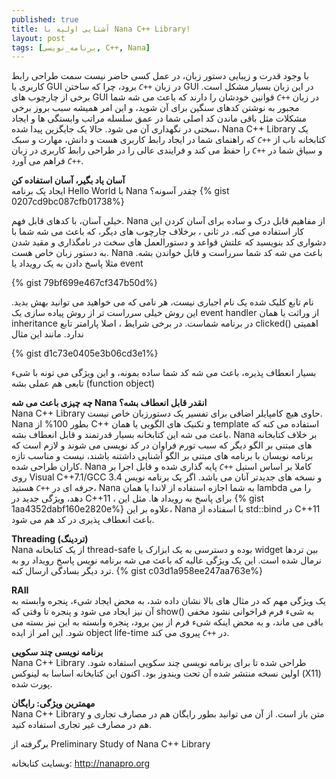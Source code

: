 ```yaml
---
published: true
title: آشنایی اولیه با Nana C++ Library!
layout: post
tags: [برنامه_نویسی, C++, Nana]
---
```

با وجود قدرت و زیبایی دستور زبان، در عمل کسی حاضر نیست سمت طراحی رابط کاربری یا GUI در زبان <i dir="ltr" style="direction: ltr;"><code>C++</code></i> برود، چرا که ساختن GUI در این زبان بسیار مشکل است. برخی از چارچوب های GUI در زبان <i dir="ltr" style="direction: ltr;"><code>C++</code></i> قوانین خودشان را دارند که باعث می شه شما مجبور به نوشتن کدهای سنگین برای آن شوید، و این امر همیشه سبب بروز برخی مشکلات مثل باقی ماندن کد اصلی شما در عمق سلسله مراتب وابستگی ها و ایجاد سختی در نگهداری آن می شود. حالا یک جایگزین پیدا شده، Nana C++ Library یک کتابخانه ناب از <i dir="ltr" style="direction: ltr;"><code>C++</code></i> که راهنمای شما در ایجاد رابط کاربری هست و دانش، مهارت و سبک و سیاق شما در <i dir="ltr" style="direction: ltr;"><code>C++</code></i> را حفظ می کند و فرایندی عالی را در طراحی رابط کاربری در زبان <i dir="ltr" style="direction: ltr;"><code>C++</code></i> فراهم می آورد.  <!--more-->

**آسان یاد بگیر، آسان استفاده کن**   
ایجاد یک برنامه Hello World با Nana چقدر آسونه؟
{% gist 0207cd9bc087cfb01738%}  

خیلی آسان، با کدهای قابل فهم. Nana از مفاهیم قابل درک و ساده برای آسان کردن این کار استفاده می کنه. در ثانی ، برخلاف چارچوب های دیگر، که باعث می شه شما با دشواری کد بنویسید که علتش قواعد و دستورالعمل های سخت در نامگذاری و مقید شدن به دستور زبان خاص هست. Nana باعث می شه کد شما سرراست و قابل خواندن بشه. مثلا پاسخ دادن به یک رویداد یا event  

{% gist 79bf699e467cf347b50d%}  

نام تابع کلیک شده یک نام اجباری نیست، هر نامی که می خواهید می توانید بهش بدید. این روش خیلی سرراست تر از روش پیاده سازی یک event handler از وراثت یا همان inheritance در برنامه شماست. در برخی شرایط ، اصلا پارامتر تابع clicked() اهمیتی ندارد. مانند این مثال  

{% gist d1c73e0405e3b06cd3e1%}  

بسیار انعطاف پذیره، باعث می شه کد شما ساده بمونه، و این ویژگی می تونه با شیء تابعی هم عملی بشه (function object)

**چه چیزی باعث می شه Nana انقدر قابل انعطاف بشه؟**  
Nana C++ Library حاوی هیچ کامپایلر اضافی برای تفسیر یک دستورزبان خاص نیست. Nana بطور 100% از C++ و تکنیک های الگویی یا همان template استفاده می کنه که باعث می شه این کتابخانه بسیار قدرتمند و قابل انعطاف بشه. Nana بر خلاف کتابخانه های مبتنی بر الگو دیگر که سبب تورم فراوان در کد نویسی می شوند و لازم است که برنامه نویسان با برنامه های مبتنی بر الگو آشنایی داشتنه باشند، نیست و مناسب تازه کاران طراحی شده.
Nana کاملا بر اساس استیل <i dir="ltr" style="direction: ltr;"><code>C++</code></i> پایه گذاری شده و قابل اجرا بر روی Visual C++7.1/GCC 3.4 و نسخه های جدیدتر آنان می باشد. اگر یک برنامه نویس حرفه ای در <i dir="ltr" style="direction: ltr;"><code>C++</code></i> هستید، Nana به شما اجازه استفاده از لاندا یا همان lambda را می دهد، ویژگی جدید در C++11 ، برای پاسخ به رویداد ها. مثل این
{% gist 1aa4352dabf160e2820e%}
علاوه بر این، Nana با اسفتاده از std::bind در C++11 باعث انعطاف پذیری در کد هم می شود.

**Threading (تردینگ)**  
Nana از یک کتابخانه thread-safe بوده و دسترسی به یک ابزارک یا widget بین تردها نرمال شده است. این یک ویژگی عالیه که باعث می شه برنامه نویس پاسخ رویداد رو به ترد دیگر بسادگی ارسال کنه.
{% gist c03d1a958ee247aa763e%}

**RAII**  
یک ویژگی مهم که در مثال های بالا نشان داده شد، به محض ایجاد شیء، پنجره وابسته به آن نیز ایجاد می شود و پنجره تا وقتی که show() به شیء فرم فراخوانی نشود مخفی باقی می ماند، و به محض اینکه شیء فرم از بین برود، پنجره وابسته به این نیز بسته می شود. این امر از ایده object life-time در <i dir="ltr" style="direction: ltr;"><code>C++</code></i> پیروی می کند.

**برنامه نویسی چند سکویی**  
Nana C++ Library طراحی شده تا برای برنامه نویسی چند سکویی استفاده شود. اولین نسخه منتشر شده آن تحت ویندوز بود. اکنون این کتابخانه اساسا به لینوکس (X11) پورت شده.

**مهمترین ویژگی: رایگان**  
Nana C++ Library متن باز است. از آن می توانید بطور رایگان هم در مصارف تجاری و هم در مصارف غیر تجاری استفاده کنید.  

برگرفته از Preliminary Study of Nana C++ Library  

وبسایت کتابخانه: http://nanapro.org